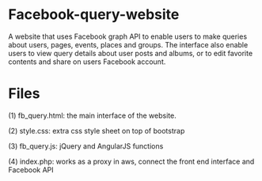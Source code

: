 # Facebook-query-website
A website that uses Facebook graph API to enable users to make queries about users, pages, events, places and groups. The interface also enable users to view query details about user posts and albums, or to edit favorite contents and share on users Facebook account.

# Files
(1) fb_query.html: the main interface of the website.

(2) style.css: extra css style sheet on top of bootstrap

(3) fb_query.js: jQuery and AngularJS functions

(4) index.php: works as a proxy in aws, connect the front end interface and Facebook API
